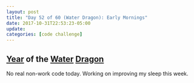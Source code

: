 ```yaml
---
layout: post
title: "Day 52 of 60 (Water Dragon): Early Mornings"
date: 2017-10-31T22:53:23-05:00
update: 
categories: [code challenge]
---
```

## [Year](https://en.wikipedia.org/wiki/Chinese_zodiac#Years) of the [Water](https://en.wikipedia.org/wiki/Water_(Wu_Xing)) [Dragon](https://en.wikipedia.org/wiki/Dragon_(zodiac))

No real non-work code today. Working on improving my sleep this week.
